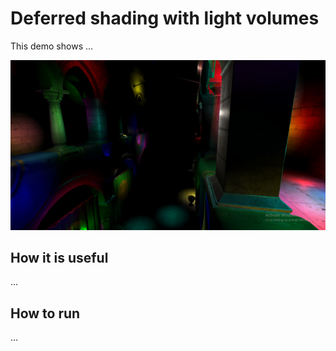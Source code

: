 # Deferred shading with light volumes

This demo shows ...

![showcase](showcase.png)

## How it is useful

...

## How to run

...
